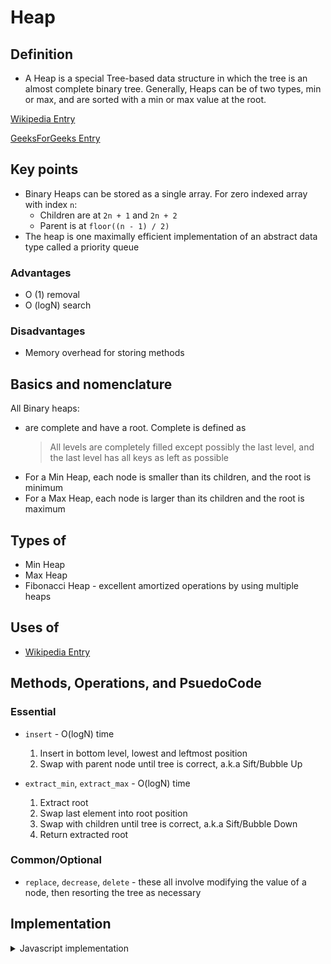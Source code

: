 # Heap

## Definition

- A Heap is a special Tree-based data structure in which the tree is an almost complete binary tree. Generally, Heaps can be of two types, min or max, and are sorted with a min or max value at the root.

[Wikipedia Entry](<https://en.wikipedia.org/wiki/Heap_(data_structure)>)

[GeeksForGeeks Entry](https://www.geeksforgeeks.org/binary-heap/)

## Key points

- Binary Heaps can be stored as a single array. For zero indexed array with index `n`:
  - Children are at `2n + 1` and `2n + 2`
  - Parent is at `floor((n - 1) / 2)`
- The heap is one maximally efficient implementation of an abstract data type called a priority queue

### Advantages

- O (1) removal
- O (logN) search

### Disadvantages

- Memory overhead for storing methods

## Basics and nomenclature

All Binary heaps:

- are complete and have a root. Complete is defined as
  > All levels are completely filled except possibly the last level, and the last level has all keys as left as possible
- For a Min Heap, each node is smaller than its children, and the root is minimum
- For a Max Heap, each node is larger than its children and the root is maximum

## Types of

- Min Heap
- Max Heap
- Fibonacci Heap - excellent amortized operations by using multiple heaps

## Uses of

- [Wikipedia Entry](https://en.wikipedia.org/wiki/Priority_queue)

## Methods, Operations, and PsuedoCode

### Essential

- `insert` - O(logN) time

  1. Insert in bottom level, lowest and leftmost position
  2. Swap with parent node until tree is correct, a.k.a Sift/Bubble Up

- `extract_min`, `extract_max` - O(logN) time
  1. Extract root
  2. Swap last element into root position
  3. Swap with children until tree is correct, a.k.a Sift/Bubble Down
  4. Return extracted root

### Common/Optional

- `replace`, `decrease`, `delete` - these all involve modifying the value of a node, then resorting the tree as necessary

## Implementation

<details>
<summary>Javascript implementation</summary>

```js
class MaxHeap {
    constructor() {
        this.values = [];
    }

    getChildIndex(idx) {
        const timesTwo = idx * 2;
        return [timesTwo + 1, timesTwo + 2];
    }

    getParentIndex(idx) {
        return Math.floor((idx - 1) / 2);
    }

    insert(val) {
        this.values.push(val);
        this.bubbleUp();
        return this.values;
    }

    bubbleUp() {
        let index = this.values.length - 1;
        const element = this.values[index];

        while (index > 0) {
            let parentIdx = this.getParentIndex(index);
            let parent = this.values[parentIdx];
            if (element <= parent)
                break;

            this.values[parentIdx] = element;
            this.values[index] = parent;
            index = parentIdx;
        }

    }

    extractMax() {
        const max = this.values[0];
        const end = this.values.pop();
        if (this.values.length > 0) {
            this.values[0] = end;
            this.sinkDown();
        }
        return max;
    }

    sinkDown() {
        let idx = 0;
        const length = this.values.length;
        const element = this.values[0];

        while (true) {
             let [leftIdx, rightIdx] = this.getChildIndex(idx);
             let leftChild;
             let rightChild;
             let swapIdx;

             if (leftIdx < length) {
                 leftChild = this.values[leftIdx];
                 if (leftChild > element) swapIdx = leftIdx;
             }

             if (rightIdx < length) {
                 rightChild = this.values[rightIdx];

                 if (
                     (!swapIdx && rightChild > element) || (swapIdx && rightChild > leftChild)
                 ) {
                     swapIdx = rightIdx;
                 }
             }

             if (swapIdx == undefined) break;
             this.values[idx] = this.values[swapIdx]
             this.values[swapIdx] = element;
             idx = swapIdx;
        }
    }

}
```

</details>

